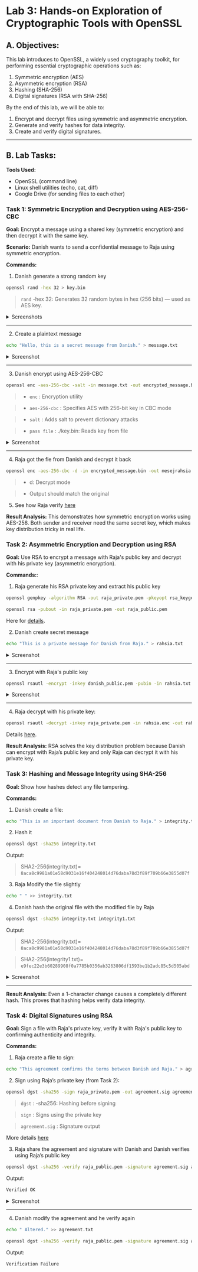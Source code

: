 # Lab 3: Hands-on Exploration of Cryptographic Tools with OpenSSL

## A. Objectives:

This lab introduces to OpenSSL, a widely used cryptography toolkit, for performing essential cryptographic operations such as:

1. Symmetric encryption (AES)
2. Asymmetric encryption (RSA)
3. Hashing (SHA-256)
4. Digital signatures (RSA with SHA-256)

By the end of this lab, we will be able to:

1. Encrypt and decrypt files using symmetric and asymmetric encryption.
2. Generate and verify hashes for data integrity.
3. Create and verify digital signatures.

---

## B. Lab Tasks:

**Tools Used:**
- OpenSSL (command line)
- Linux shell utilities (echo, cat, diff)
- Google Drive (for sending files to each other)

### Task 1: Symmetric Encryption and Decryption using AES-256-CBC
**Goal:** Encrypt a message using a shared key (symmetric encryption) and then decrypt it with the same key.

**Scenario:** Danish wants to send a confidential message to Raja using symmetric encryption.

**Commands:**
1. Danish generate a strong random key
```bash
openssl rand -hex 32 > key.bin
```
> `rand` -hex 32: Generates 32 random bytes in hex (256 bits) — used as AES key.
<details>
<summary>Screenshots</summary>
<br>

![alt text](<screenshots/generate_key.jpg>)

![alt text](<screenshots/key.jpg>)
</details>

---

2. Create a plaintext message
```bash
echo "Hello, this is a secret message from Danish." > message.txt
```

<details>
<summary>Screenshot</summary>
<br>

![alt text](<screenshots/message.jpg>)
</details>

---

3. Danish encrypt using AES-256-CBC
```bash
openssl enc -aes-256-cbc -salt -in message.txt -out encrypted_message.bin -pass file:./key.bin
```
> - `enc` : Encryption utility

> - `aes-256-cbc` : Specifies AES with 256-bit key in CBC mode

> - `salt` : Adds salt to prevent dictionary attacks

> - `pass file` : ./key.bin: Reads key from file
<details>
<summary>Screenshot</summary>
<br>

![alt text](<screenshots/aes_enctrypted.jpg>)
</details>

---

4. Raja got the fle from Danish and decrypt it back
```bash
openssl enc -aes-256-cbc -d -in encrypted_message.bin -out mesejrahsia.txt -pass file:$PWD/key.bin
```
> - d: Decrypt mode

> - Output should match the original

5. See how Raja verify [here](https://github.com/Ha1qal/Raja-Haiqal/blob/master/Cryptography-Class/Assessments/Lab%20Works/Lab%203/screenshots/decrypttask1.png)

**Result Analysis:**
This demonstrates how symmetric encryption works using AES-256. Both sender and receiver need the same secret key, which makes key distribution tricky in real life.

### Task 2: Asymmetric Encryption and Decryption using RSA
**Goal:** Use RSA to encrypt a message with Raja's public key and decrypt with his private key (asymmetric encryption).

**Commands:**:  
 1. Raja generate his RSA private key and extract his public key
 ```bash
openssl genpkey -algorithm RSA -out raja_private.pem -pkeyopt rsa_keygen_bits:2048
```

```bash
openssl rsa -pubout -in raja_private.pem -out raja_public.pem
```

 Here for [details](https://github.com/Ha1qal/Raja-Haiqal/blob/master/Cryptography-Class/Assessments/Lab%20Works/Lab%203/screenshots/createkeyrsa.png).

2. Danish create secret message
```bash
echo "This is a private message for Danish from Raja." > rahsia.txt
```

<details>
<summary>Screenshot</summary>
<br>

![alt text](<screenshots/aes_enctrypted.jpg>)
</details>

---

3. Encrypt with Raja's public key
```bash
openssl rsautl -encrypt -inkey danish_public.pem -pubin -in rahsia.txt -out encrypted.bin
```

<details>
<summary>Screenshot</summary>
<br>

![alt text](<screenshots/encrypted_rsa.jpg>)
</details>

---

4. Raja decrypt with his private key:
```bash
openssl rsautl -decrypt -inkey raja_private.pem -in rahsia.enc -out rahsia_decrypted.txt
```
Details [here](https://github.com/Ha1qal/Raja-Haiqal/blob/master/Cryptography-Class/Assessments/Lab%20Works/Lab%203/screenshots/rsadecrypt.png).

**Result Analysis:**
RSA solves the key distribution problem because Danish can encrypt with Raja’s public key and only Raja can decrypt it with his private key.

### Task 3: Hashing and Message Integrity using SHA-256
**Goal:** Show how hashes detect any file tampering.

**Commands:**
1. Danish create a file:
```bash
echo "This is an important document from Danish to Raja." > integrity.txt
```

2. Hash it
```bash
openssl dgst -sha256 integrity.txt
```
Output:
> SHA2-256(integrity.txt)= `8aca8c9981a01e58d9031e16f404248014d76daba78d3f89f709b66e3855d07f`

3. Raja Modify the file slightly
```bash
echo " " >> integrity.txt
```

4. Danish hash the original file with the modified file by Raja
```bash
openssl dgst -sha256 integrity.txt integrity1.txt
```
Output:
> SHA2-256(integrity.txt)= `8aca8c9981a01e58d9031e16f404248014d76daba78d3f89f709b66e3855d07f`

> SHA2-256(integrity1.txt)= `e9fec22e3b60289908f0a7785b0356ab3263806df1593be1b2adc85c5d505abd`

<details>
<summary>Screenshot</summary>
<br>

![alt text](<screenshots/integrity.jpg>)
**Different output, hash changed.**
</details>

---

**Result Analysis:**
Even a 1-character change causes a completely different hash. This proves that hashing helps verify data integrity.

### Task 4: Digital Signatures using RSA
**Goal:** Sign a file with Raja's private key, verify it with Raja's public key to confirming authenticity and integrity.

**Commands:**
1. Raja create a file to sign:
```bash
echo "This agreement confirms the terms between Danish and Raja." > agreement.txt
```

2. Sign using Raja’s private key (from Task 2):
```bash
openssl dgst -sha256 -sign raja_private.pem -out agreement.sig agreement.txt
```
> `dgst` : -sha256: Hashing before signing

> `sign` : Signs using the private key

> `agreement.sig` : Signature output

More details [here]()

3. Raja share the agreement and signature with Danish and Danish verifies using Raja’s public key
```bash
openssl dgst -sha256 -verify raja_public.pem -signature agreement.sig agreement.txt
```

Output:
```mathematica
Verified OK
```

<details>
<summary>Screenshot</summary>
<br>

![alt text](<screenshots/verify.jpg>)
**Verified OK → file is authentic & untampered.**
</details>

---

4. Danish modify the agreement and he verify again
```bash
echo " Altered." >> agreement.txt
```

```bash
openssl dgst -sha256 -verify raja_public.pem -signature agreement.sig agreement.txt
```
Output:
```mathematica
Verification Failure
```